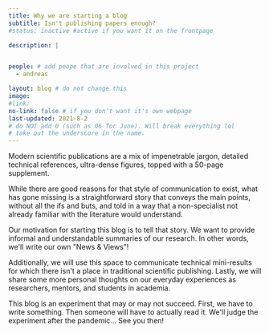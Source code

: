 ```yaml
---
title: Why we are starting a blog 
subtitle: Isn't publishing papers enough? 
#status: inactive #active if you want it on the frontpage

description: |


people: # add peope that are involved in this project
  - andreas

layout: blog # do not change this
image: 
#link:
no-link: false # if you don't want it's own webpage
last-updated: 2021-8-2
# do NOT add 0 (such as 06 for June). Will break everything lol
# take out the underscore in the name.
---
```



Modern scientific publications are a mix of impenetrable jargon, detailed technical references, ultra-dense figures, topped with a 50-page supplement.



While there are good reasons for that style of communication to exist, what has gone missing is a straightforward story that conveys the main points, without all the ifs and buts, and told in a way that a non-specialist not already familiar with the literature would understand.



Our motivation for starting this blog is to tell that story. We want to provide informal and understandable summaries of our research. In other words, we'll write our own "News & Views"!



Additionally, we will use this space to communicate technical mini-results for which there isn't a place in traditional scientific publishing. Lastly, we will share some more personal thoughts on our everyday experiences as researchers, mentors, and students in academia.



This blog is an experiment that may or may not succeed. First, we have to write something. Then someone will have to actually read it. We'll judge the experiment after the pandemic... See you then! 




